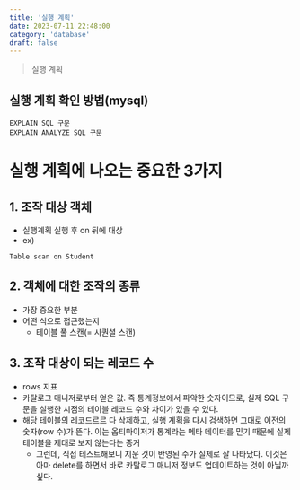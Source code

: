 ```yaml
---
title: '실행 계획'
date: 2023-07-11 22:48:00
category: 'database'
draft: false
---
```


> 실행 계획

## 실행 계획 확인 방법(mysql)
```
EXPLAIN SQL 구문
EXPLAIN ANALYZE SQL 구문
```

# 실행 계획에 나오는 중요한 3가지
## 1. 조작 대상 객체
- 실행계획 실행 후 on 뒤에 대상
- ex)
```
Table scan on Student
```

## 2. 객체에 대한 조작의 종류
- 가장 중요한 부분
- 어떤 식으로 접근했는지
	- 테이블 풀 스캔(= 시퀀셜 스캔)

## 3. 조작 대상이 되는 레코드 수
- rows 지표
- 카탈로그 매니저로부터 얻은 값. 즉 통계정보에서 파악한 숫자이므로, 실제 SQL 구문을 실행한 시점의 테이블 레코드 수와 차이가 있을 수 있다.
- 해당 테이블의 레코드르르 다 삭제하고, 실행 계획을 다시 검색하면 그대로 이전의 숫자(row 수)가 뜬다. 이는 옵티마이저가 통계라는 메타 데이터를 믿기 때문에 실제 테이블을 제대로 보지 않는다는 증거
	- 그런데, 직접 테스트해보니 지운 것이 반영된 수가 실제로 잘 나타났다. 이것은 아마 delete를 하면서 바로 카탈로그 매니저 정보도 업데이트하는 것이 아닐까 싶다.